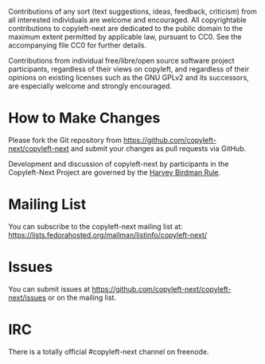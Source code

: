 Contributions of any sort (text suggestions, ideas, feedback,
criticism) from all interested individuals are welcome and encouraged.
All copyrightable contributions to copyleft-next are dedicated to the
public domain to the maximum extent permitted by applicable law,
pursuant to CC0. See the accompanying file CC0 for further details.

Contributions from individual free/libre/open source software project
participants, regardless of their views on copyleft, and regardless of
their opinions on existing licenses such as the GNU GPLv2 and its
successors, are especially welcome and strongly encouraged.

How to Make Changes
===================

Please fork the Git repository from
<https://github.com/copyleft-next/copyleft-next> and submit your
changes as pull requests via GitHub.

Development and discussion of copyleft-next by participants in the
Copyleft-Next Project are governed by the [Harvey Birdman Rule].

Mailing List
============

You can subscribe to the copyleft-next mailing list at:
<https://lists.fedorahosted.org/mailman/listinfo/copyleft-next/>

Issues
======

You can submit issues at
<https://github.com/copyleft-next/copyleft-next/issues> or on the
mailing list.

IRC
===

There is a totally official #copyleft-next channel on freenode.

[Harvey Birdman Rule]: https://github.com/richardfontana/hbr/blob/master/HBR.md
